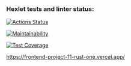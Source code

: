 ### Hexlet tests and linter status:
[![Actions Status](https://github.com/mkh1n/frontend-project-11/actions/workflows/hexlet-check.yml/badge.svg)](https://github.com/mkh1n/frontend-project-11/actions)

[![Maintainability](https://api.codeclimate.com/v1/badges/37193f7baf77856676e8/maintainability)](https://codeclimate.com/github/mkh1n/frontend-project-11/maintainability)

[![Test Coverage](https://api.codeclimate.com/v1/badges/37193f7baf77856676e8/test_coverage)](https://codeclimate.com/github/mkh1n/frontend-project-11/test_coverage)

https://frontend-project-11-rust-one.vercel.app/